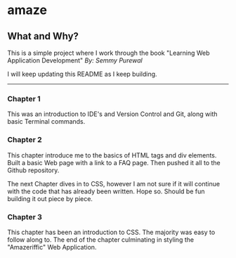 # amaze


## What and Why?

This is a simple project where I work through the book "Learning Web Application Development" _By: Semmy Purewal_


I will keep updating this README as I keep building.

---

### Chapter 1
This was an introduction to IDE's and Version Control and Git, along with basic Terminal commands.



### Chapter 2 
This chapter introduce me to the basics of HTML tags and div elements. Built a basic Web page with a link to a FAQ page. 
Then pushed it all to the Github repository. 

The next Chapter dives in to CSS, however I am not sure if it will continue with the code that has already been written. 
Hope so. Should be fun building it out piece by piece.



### Chapter 3 
This chapter has been an introduction to CSS. The majority was easy to follow along to.
The end of the chapter culminating in styling the "Amazeriffic" Web Application.
